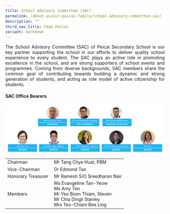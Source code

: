 ```yaml
---
title: School Advisory Committee (SAC)
permalink: /about-us/our-peicai-family/school-advisory-committee-sac/
description: ""
third_nav_title: Team Peicai
variant: markdown
---
```

<p align="justify">The School Advisory Committee (SAC) of Peicai Secondary School is our key partner supporting the school in our efforts to deliver quality school experience to every student. The SAC plays an active role in promoting excellence in the school, and are strong supporters of school events and programmes. Coming from diverse backgrounds, SAC members share the common goal of contributing towards building a dynamic and strong generation of students, and acting as role model of active citizenship for students.
</p><h4><strong>SAC Office Bearers</strong></h4>
<img src="/images/sac2v11.png">
<table>
<tbody>
<tr>
<td>Chairman</td>
<td>Mr Tang Chye Huat, PBM</td>
</tr>
<tr>
<td>Vice-Chairman&nbsp;</td>
<td>Dr Edmond Tan</td>
</tr>
<tr>
<td>Honorary Treasurer&nbsp;</td>
<td>Mr Ramesh S/O Sreedharan Nair</td>
</tr>
<tr>
<td>Members</td>
<td>Ms Evangeline Tan-Yeow<br>Ms Amy Teo<br>Mr Yeo Boon Thiam, Steven&nbsp;<br>Mr Chia Dingli Stanley<br>Mrs Teo-Chiam Bee Ling</td>
</tr>
</tbody>
</table>